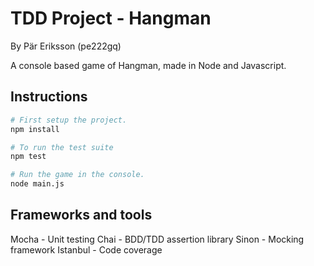 # TDD Project - Hangman

By Pär Eriksson (pe222gq)

A console based game of Hangman, made in Node and Javascript.

## Instructions

```bash
# First setup the project.
npm install

# To run the test suite
npm test

# Run the game in the console.
node main.js
```

## Frameworks and tools

Mocha    - Unit testing
Chai     - BDD/TDD assertion library
Sinon    - Mocking framework
Istanbul - Code coverage
